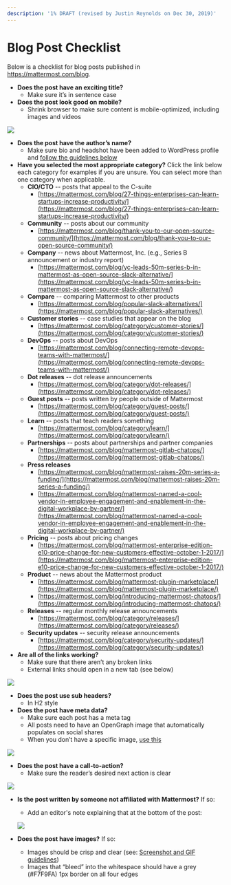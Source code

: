 ```yaml
---
description: '1% DRAFT (revised by Justin Reynolds on Dec 30, 2019)'
---
```


# Blog Post Checklist

Below is a checklist for blog posts published in https://mattermost.com/blog.

* **Does the post have an exciting title?**
  * Make sure it’s in sentence case
* **Does the post look good on mobile?**
  * Shrink browser to make sure content is mobile-optimized, including images and videos

![](https://lh3.googleusercontent.com/WIELsHJPuq0gOQuuNDgv-JxtuIp1ek0W7n42ECDdIK7sr2xxPRTDPfgRuVAQAU6Jh-lT9VA-19r_qJJAisffbhAM0UdpV85vZEMKCk357uoOwl7ue5lfP6iYjHjcdEtSQ4x0lINo)

* **Does the post have the author’s name?**
  * Make sure bio and headshot have been added to WordPress profile and [follow the guidelines below](https://handbook.mattermost.com/operations/messaging-and-math/checklists-for-m-and-m/bio-checklist)
* **Have you selected the most appropriate category?** Click the link below each category for examples if you are unsure. You can select more than one category when applicable.
  * **CIO/CTO** -- posts that appeal to the C-suite
    * [https://mattermost.com/blog/27-things-enterprises-can-learn-startups-increase-productivity/](https://mattermost.com/blog/27-things-enterprises-can-learn-startups-increase-productivity/)
  * **Community** -- posts about our community
    * [https://mattermost.com/blog/thank-you-to-our-open-source-community/](https://mattermost.com/blog/thank-you-to-our-open-source-community/)
  * **Company** -- news about Mattermost, Inc. \(e.g., Series B announcement or industry report\)
    * [https://mattermost.com/blog/yc-leads-50m-series-b-in-mattermost-as-open-source-slack-alternative/](https://mattermost.com/blog/yc-leads-50m-series-b-in-mattermost-as-open-source-slack-alternative/)
  * **Compare** -- comparing Mattermost to other products
    * [https://mattermost.com/blog/popular-slack-alternatives/](https://mattermost.com/blog/popular-slack-alternatives/)
  * **Customer stories** -- case studies that appear on the blog
    * [https://mattermost.com/blog/category/customer-stories/](https://mattermost.com/blog/category/customer-stories/)
  * **DevOps** -- posts about DevOps
    * [https://mattermost.com/blog/connecting-remote-devops-teams-with-mattermost/](https://mattermost.com/blog/connecting-remote-devops-teams-with-mattermost/)
  * **Dot releases** -- dot release announcements
    * [https://mattermost.com/blog/category/dot-releases/](https://mattermost.com/blog/category/dot-releases/)
  * **Guest posts** -- posts written by people outside of Mattermost
    * [https://mattermost.com/blog/category/guest-posts/](https://mattermost.com/blog/category/guest-posts/)
  * **Learn** -- posts that teach readers something
    * [https://mattermost.com/blog/category/learn/](https://mattermost.com/blog/category/learn/)
  * **Partnerships** -- posts about partnerships and partner companies
    * [https://mattermost.com/blog/mattermost-gitlab-chatops/](https://mattermost.com/blog/mattermost-gitlab-chatops/)
  * **Press releases**
    * [https://mattermost.com/blog/mattermost-raises-20m-series-a-funding/](https://mattermost.com/blog/mattermost-raises-20m-series-a-funding/)
    * [https://mattermost.com/blog/mattermost-named-a-cool-vendor-in-employee-engagement-and-enablement-in-the-digital-workplace-by-gartner/](https://mattermost.com/blog/mattermost-named-a-cool-vendor-in-employee-engagement-and-enablement-in-the-digital-workplace-by-gartner/)
  * **Pricing** -- posts about pricing changes
    * [https://mattermost.com/blog/mattermost-enterprise-edition-e10-price-change-for-new-customers-effective-october-1-2017/](https://mattermost.com/blog/mattermost-enterprise-edition-e10-price-change-for-new-customers-effective-october-1-2017/)
  * **Product** -- news about the Mattermost product
    * [https://mattermost.com/blog/mattermost-plugin-marketplace/](https://mattermost.com/blog/mattermost-plugin-marketplace/)
    * [https://mattermost.com/blog/introducing-mattermost-chatops/](https://mattermost.com/blog/introducing-mattermost-chatops/)
  * **Releases** -- regular monthly release announcements
    * [https://mattermost.com/blog/category/releases/](https://mattermost.com/blog/category/releases/)
  * **Security updates** -- security release announcements
    * [https://mattermost.com/blog/category/security-updates/](https://mattermost.com/blog/category/security-updates/)
* **Are all of the links working?**
  * Make sure that there aren’t any broken links
  * External links should open in a new tab \(see below\)

![](https://lh3.googleusercontent.com/n_EAEjsAGHio9eY9pSAD6fIGBj6UOS4KJKoxswsA_Hv8VfJ4vKC-kD6csaYvEMT1W61LqxCttx70z0gC7WARidhvz2vT6Rs-aICE5HfxlxH6scr-HDZz19aufB7ENEm-s83poa3N)

* **Does the post use sub headers?**
  * In H2 style
* **Does the post have meta data?**
  * Make sure each post has a meta tag
  * All posts need to have an OpenGraph image that automatically populates on social shares
  * When you don’t have a specific image, [use this](https://mattermost.com/wp-content/uploads/2019/12/MM.png)

![](https://lh3.googleusercontent.com/3jq9w3jsd6fnqLBV3ja6i2xy44c5JJKNTiWwLkKNa3BmUB7j66ucfUKkZn60hYVuhaagD4hpeUznh7LIdPVjTG16SsfAL2cMfQdWyC9wUBkXKS5qOwluV5tlkZeGtTVUFZGoCeHC)

* **Does the post have a call-to-action?**
  * Make sure the reader’s desired next action is clear 

![](https://lh3.googleusercontent.com/kZj5mfRAnV7PsopwRN7MrBkYjaM-zo8QTv0UtsKichuTDUyCXz6br0l1rm6aR3i8obtDZ_fm40mVg0rKhqZwFQNOXT9trFUJTZJMqD1R7OhPPLBFbRcfD4gLrXBf4U4xg2Ivrwp5)

* **Is the post written by someone not affiliated with Mattermost?** If so:
  * Add an editor's note explaining that at the bottom of the post:
  
  ![](https://lh3.googleusercontent.com/VACI-alAyjH5LnpHdcvlN1EoGahWfiNW9sfC1fnT5wMg7Y3FW3EkjP9zXlVZ6GOGL3cI1Advodm1Lx1cxEXFAY_znfvA-ouEm2N7nH4aDt36p0Qi2o2yTxfHGbvWjuMdsQFLrT81ve3PV7Yb7bwG96t2UW2Ve8nWB6ioB8rG5PH3z56rO_3Hmz1vBjZMowFJuJD1XoPRQpXUPkx2rOQ40JVLdO1Uyt9JBoeZjExbxS-AToJeavd7G_OIzSLnn4UeO2Rl8wsomEZfRuysdmRovM9c6xsvG24WXK5GlxmD7rp0r5D6hFH1M8TeJmlYJKX1rjORaG02QpGbk6Ua7-IKnQAU5FTf1KV-JKlcQ3WsC0DJPsqcnoltKBcJmFerYEzPBuu0Z3OdVYHodUlX90mDEB_tBRw13FT-81MvKDReTtUtg6eEkrq7GM_F3SdmK97RVGNLYF7TU2jkpQw5mBx6SxQbDkfWLD0tSNSX9KzJBSsyLfLry0LFGFOblr78bLHPdK9T-elCx9OOOvDiMAiOYwgqzuP3e5tiNMrVkSo7lYjXNuT2WD99K9zYIoQd7yX_GeyF0UVGr0L99c1fV_bCFn8OTWhoamMBkAG10v6WVOB08It5Y6eo2EmFJ10rDKET4Ys9qKGsjofidXP0BBY3b0tziAcZ5F3GMCJ5BwVV02qSorAlzTdyHaQ=w707-h150-no)


* **Does the post have images?** If so:
  * Images should be crisp and clear \(see: [Screenshot and GIF guidelines](https://handbook.mattermost.com/operations/messaging-and-math/how-to-guides-for-m-and-m/how-to-create-screenshots-and-gifs)\)
  * Images that “bleed” into the whitespace should have a grey \(\#F7F9FA\) 1px border on all four edges



